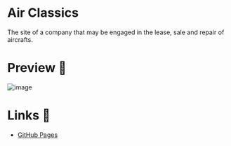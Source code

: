 # Air Classics 
The site of a company that may be engaged in the lease, sale and repair of aircrafts.

# Preview :newspaper:

![image](https://user-images.githubusercontent.com/70683676/188814006-470c1c90-b4d9-4627-a0a3-9a7b48722d89.png)

# Links :link:

- [GitHub Pages](https://catsbyy.github.io/air-classics-website/)
